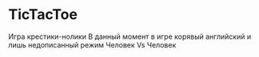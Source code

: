 TicTacToe
=========

Игра крестики-нолики
В данный момент в игре корявый английский и лишь недописанный режим Человек Vs Человек
